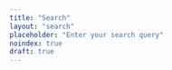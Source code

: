 ```yaml
---
title: "Search"
layout: "search"
placeholder: "Enter your search query"
noindex: true
draft: true
---
```

